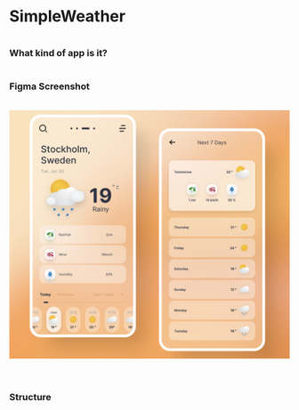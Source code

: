 # SimpleWeather



#

### What kind of app is it?

#

### Figma Screenshot

&nbsp;&nbsp;&nbsp;&nbsp;<img src="FigmaScreenshot.png"><br/><br/>
#
### Structure

<pre>  

</pre>




